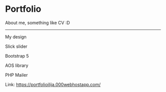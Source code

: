 # Portfolio

About me, something like CV :D

------------------------------------


My design

Slick slider

Bootstrap 5

AOS library

PHP Mailer

Link: https://portfolioilija.000webhostapp.com/

